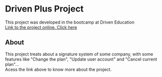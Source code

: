 # Driven Plus Project

This project was developed in the bootcamp at Driven Education\
[Link to the project online. Click here](https://drivenplus-project.vercel.app/)

## About

This project treats about a signature system of some company, with some features like "Change the plan", "Update user account" and "Cancel current plan"...\
Acess the link above to know more about the project.
